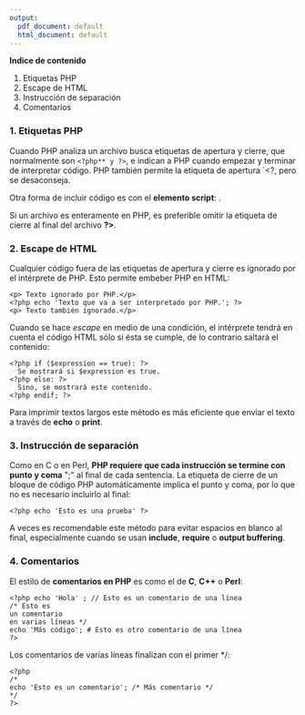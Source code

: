 ```yaml
---
output:
  pdf_document: default
  html_document: default
---
```

**Indice de contenido**

1.  Etiquetas PHP
2.  Escape de HTML
3.  Instrucción de separación
4.  Comentarios

### 1. Etiquetas PHP

Cuando PHP analiza un archivo busca etiquetas de apertura y cierre, que normalmente 
son `<?php** y ?>`, e indican a PHP cuando empezar y terminar de interpretar código. 
PHP también permite la etiqueta de apertura `<?, pero se desaconseja. 

Otra forma de incluir código es con el **elemento script**: **<script language='php'>** ... **</script>**.

Si un archivo es enteramente en PHP, es preferible omitir la etiqueta de cierre al final del archivo **?>**.  

### 2. Escape de HTML

Cualquier código fuera de las etiquetas de apertura y cierre es ignorado por el intérprete de PHP. Esto permite embeber PHP en HTML:

    <p> Texto ignorado por PHP.</p>
    <?php echo 'Texto que va a ser interpretado por PHP.'; ?>
    <p> Texto también ignorado.</p>

Cuando se hace _escape_ en medio de una condición, el intérprete tendrá en cuenta el código HTML sólo si ésta se cumple, de lo contrario saltará el contenido:

    <?php if ($expression == true): ?>
      Se mostrará si $expression es true.
    <?php else: ?>
      Sino, se mostrará este contenido.
    <?php endif; ?>

Para imprimir textos largos este método es más eficiente que enviar el texto a través de **echo** o **print**. 

### 3. Instrucción de separación

Como en C o en Perl, **PHP requiere que cada instrucción se termine con punto y coma** ";" al final de cada sentencia. La etiqueta de cierre de un bloque de código PHP automáticamente implica el punto y coma, por lo que no es necesario incluirlo al final:

    <?php echo 'Esto es una prueba' ?>

A veces es recomendable este método para evitar espacios en blanco al final, especialmente cuando se usan **include**, **require** o **output buffering**.

### 4. Comentarios

El estilo de **comentarios en PHP** es como el de **C**, **C++** o **Perl**:

    <?php echo 'Hola' ; // Esto es un comentario de una línea
    /* Esto es
    un comentario
    en varias líneas */
    echo 'Más código'; # Esto es otro comentario de una línea
    ?>

Los comentarios de varias líneas finalizan con el primer */:

    <?php
    /*
    echo 'Esto es un comentario'; /* Más comentario */
    */
    ?>
    